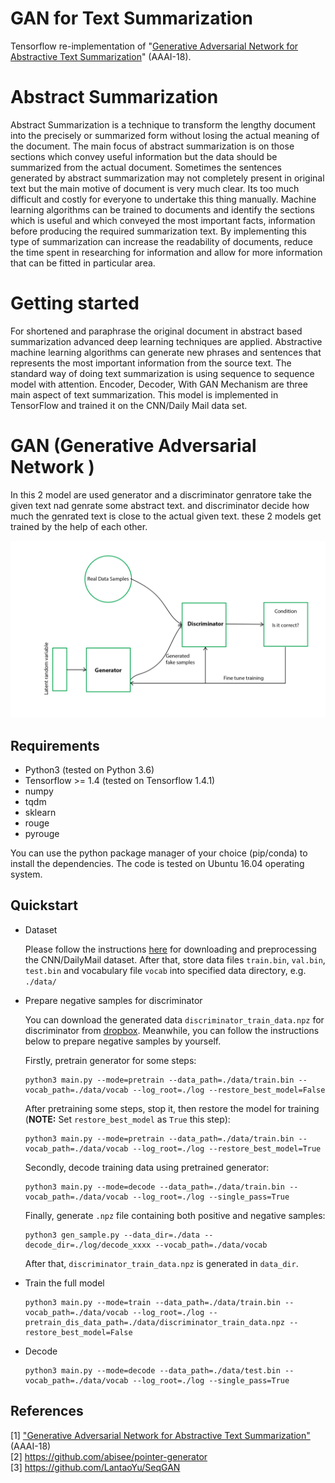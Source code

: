 ﻿# GAN for Text Summarization

Tensorflow re-implementation of "[Generative Adversarial Network for Abstractive Text Summarization](https://www.aaai.org/ocs/index.php/AAAI/AAAI18/paper/view/16238/16492)" (AAAI-18).

# Abstract Summarization
Abstract Summarization is a technique to transform the lengthy document into the precisely or summarized form without losing the actual meaning of the document. The main focus of abstract summarization is on those sections which convey useful information but the data should be summarized from the actual document. Sometimes the sentences generated by abstract summarization may not completely present in original text but the main motive of document is very much clear.
 Its too much difficult and costly for everyone to undertake this thing manually. Machine learning algorithms can be trained to documents and identify the sections which is useful and which conveyed the most important facts, information before producing the required summarization text. By implementing this type of summarization can increase the readability of documents, reduce the time spent in researching for information and allow for more information that can be fitted in particular area.
# Getting started 
For shortened and paraphrase the original document in abstract based summarization advanced deep learning techniques are applied. Abstractive machine learning algorithms can generate new phrases and sentences that represents the most important information from the source text. The standard way of doing text summarization is using sequence to sequence model with attention. Encoder, Decoder, With GAN Mechanism are three main aspect of text summarization.
This model is implemented in TensorFlow and trained it on the CNN/Daily Mail data set.

# GAN (Generative Adversarial Network )
In this 2 model are used generator and a discriminator genratore take the given text nad genrate some abstract text. and discriminator decide how much the genrated text is close to the actual given text. these 2 models get trained by the help of each other. 

<p align="center">
  <img src="gan.jpg">
</p>


## Requirements
* Python3 (tested on Python 3.6)
* Tensorflow >= 1.4 (tested on Tensorflow 1.4.1)
* numpy
* tqdm
* sklearn
* rouge
* pyrouge

You can use the python package manager of your choice (pip/conda) to install the dependencies. The code is tested on Ubuntu 16.04 operating system.

## Quickstart
* Dataset

    Please follow the instructions [here](https://github.com/abisee/cnn-dailymail) for downloading and preprocessing the CNN/DailyMail dataset. After that, store data files ```train.bin```, ```val.bin```, ```test.bin``` and vocabulary file ```vocab``` into specified data directory, e.g. ```./data/```

* Prepare negative samples for discriminator 

    You can download the generated data ```discriminator_train_data.npz``` for discriminator from [dropbox](https://www.dropbox.com/s/i1otqkrsgup63pt/discriminator_train_data.npz?dl=0). Meanwhile, you can follow the instructions below to prepare negative samples by yourself.
    
    Firstly, pretrain generator for some steps:
    ```
    python3 main.py --mode=pretrain --data_path=./data/train.bin --vocab_path=./data/vocab --log_root=./log --restore_best_model=False
    ```
    After pretraining some steps, stop it, then restore the model for training (**NOTE:** Set ```restore_best_model``` as ```True``` this step):
    ```
    python3 main.py --mode=pretrain --data_path=./data/train.bin --vocab_path=./data/vocab --log_root=./log --restore_best_model=True
    ```
    Secondly, decode training data using pretrained generator:
    ```
    python3 main.py --mode=decode --data_path=./data/train.bin --vocab_path=./data/vocab --log_root=./log --single_pass=True
    ```
    Finally, generate ```.npz``` file containing both positive and negative samples:
    ```
    python3 gen_sample.py --data_dir=./data --decode_dir=./log/decode_xxxx --vocab_path=./data/vocab
    ```
    After that, ```discriminator_train_data.npz``` is generated in ```data_dir```.

* Train the full model
    
    ```
    python3 main.py --mode=train --data_path=./data/train.bin --vocab_path=./data/vocab --log_root=./log --pretrain_dis_data_path=./data/discriminator_train_data.npz --restore_best_model=False
    ```

* Decode
    
    ```
    python3 main.py --mode=decode --data_path=./data/test.bin --vocab_path=./data/vocab --log_root=./log --single_pass=True
    ```

## References
[1] ["Generative Adversarial Network for Abstractive Text Summarization"](https://www.aaai.org/ocs/index.php/AAAI/AAAI18/paper/view/16238/16492) (AAAI-18) <br />
[2] https://github.com/abisee/pointer-generator <br />
[3] https://github.com/LantaoYu/SeqGAN 
